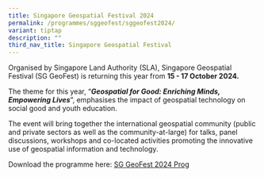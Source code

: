 ```yaml
---
title: Singapore Geospatial Festival 2024
permalink: /programmes/sggeofest/sggeofest2024/
variant: tiptap
description: ""
third_nav_title: Singapore Geospatial Festival
---
```

<p>Organised by Singapore Land Authority (SLA), Singapore Geospatial Festival
(SG GeoFest) is returning this year from <strong>15 - 17 October 2024.</strong>
</p>
<p>The theme for this year, “<strong><em>Geospatial for Good: Enriching Minds, Empowering Lives</em></strong>”,
emphasises the impact of geospatial technology on social good and youth
education.</p>
<p>The event will bring together the international geospatial community (public
and private sectors as well as the community-at-large) for talks, panel
discussions, workshops and co-located activities promoting the innovative
use of geospatial information and technology.</p>
<p>Download the programme here: <a href="/files/SG_GeoFest_2024_Programme.pdf" rel="noopener nofollow" target="_blank">SG GeoFest 2024 Prog</a>
</p>